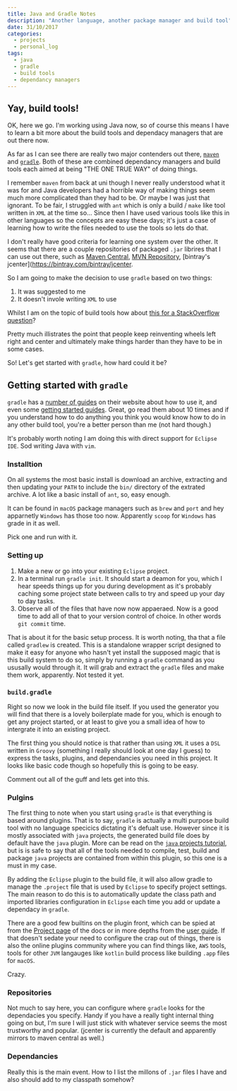 ```yaml
---
title: Java and Gradle Notes
description: "Another language, another package manager and build tool"
date: 31/10/2017
categories:
  - projects
  - personal_log
tags:
  - java
  - gradle
  - build tools
  - dependancy managers
---
```


## Yay, build tools!

OK, here we go. I'm working using Java now, so of course this means I have to learn a bit more about the build tools and dependacy managers that are out there now.

As far as I can see there are really two major contenders out there, [`maven`](https://maven.apache.org/what-is-maven.html) and [`gradle`](https://gradle.org). Both of these are combined dependancy managers and build tools each aimed at being "THE ONE TRUE WAY" of doing things.

I remember `maven` from back at uni though I never really understood what it was for and Java developers had a horrible way of making things seem much more complicated than they had to be. Or maybe I was just that ignorant. To be fair, I struggled with `ant` which is only a build / `make` like tool written in `XML` at the time so...
Since then I have used various tools like this in other languages so the concepts are easy these days; it's just a case of learning how to write the files needed to use the tools so lets do that. 

I don't really have good criteria for learning one system over the other. It seems that there are a couple repositories of packaged `.jar` librires that I can use out there, such as [Maven Central](https://search.maven.org), [MVN Repository](https://mvnrepository.com/repos/central), \[bintray's jcenter\](https://bintray.com/bintray/jcenter.

So I am going to make the decision to use `gradle` based on two things:

1. It was suggested to me
1. It doesn't invole writing `XML` to use

Whilst I am on the topic of build tools how about [this for a StackOverflow question](https://stackoverflow.com/a/1694229)?

Pretty much illistrates the point that people keep reinventing wheels left right and center and ultimately make things harder than they have to be in some cases. 

So! Let's get started with `gradle`, how hard could it be?

## Getting started with `gradle`

`gradle` has a [number of guides](https://gradle.org/guides/#getting-started) on their website about how to use it, and even some [getting started guides](https://guides.gradle.org/creating-new-gradle-builds/). Great, go read them about 10 times and if you understand how to do anything you think you would know how to do in any other build tool, you're a better person than me (not hard though.)

It's probably worth noting I am doing this with direct support for `Eclipse IDE`. Sod writing Java with `vim`.

### Installtion

On all systems the most basic install is download an archive, extracting and then updating your `PATH` to include the `bin/` directory of the extrated archive. A lot like a basic install of `ant`, so, easy enough.

It can be found in `macOS` package managers such as `brew` and `port` and hey apparnetly `Windows` has those too now. Apparently `scoop` for `Windows` has grade in it as well. 

Pick one and run with it.

### Setting up

1. Make a new or go into your existing `Eclipse` project.
1. In a terminal run `gradle init`. It should start a deamon for you, which I hear speeds things up for you during development as it's probably caching some project state between calls to try and speed up your day to day tasks.
1. Observe all of the files that have now now appaeraed. Now is a good time to add all of that to your version control of choice. In other words `git commit` time. 

That is about it for the basic setup process.
It is worth noting, tha that a file called `gradlew` is created. This is a standalone wrapper script designed to make it easy for anyone who hasn't yet install the supposed magic that is this build system to do so, simply by running a `gradle` command as you ususally would through it. It will grab and extract the `gradle` files and make them work, apparently. Not tested it yet.

### `build.gradle`

Right so now we look in the build file itself. If you used the generator you will find that there is a lovely boilerplate made for you, which is enough to get any project started, or at least to give you a small idea of how to intergrate it into an existing project.

The first thing you should notice is that rather than using `XML` it uses a `DSL` written in `Groovy` (something I really should look at one day I guess) to express the tasks, plugins, and dependancies you need in this project. It looks like basic code though so hopefully this is going to be easy. 

Comment out all of the guff and lets get into this.

### Pulgins

The first thing to note when you start using `gradle` is that everything is based around plugins. That is to say, `gradle` is actually a multi purpose build tool with no language specicics dictating it's defualt use. However since it is mostly associated with `java` projects, the generated build file does by default have the `java` plugin. More can be read on the [`java` projects tutorial](https://docs.gradle.org/4.2.1/userguide/tutorial_java_projects.html), but is is safe to say that all of the tools needed to compile, test, build and package `java` projects are contained from within this plugin, so this one is a must in my case.

By adding the `Eclipse` plugin to the build file, it will also allow gradle to manage the `.project` file that is used by `Eclipse` to specify project settings. The main reason to do this is to automatically update the class path and imported libraries configuration in `Eclipse` each time you add or update a dependacy in `gradle`.

There are a good few builtins on the plugin front, which can be spied at from the [Project page](https://docs.gradle.org/current/dsl/org.gradle.api.Project.html#N149E9) of the docs or in more depths from the [user guide](https://docs.gradle.org/current/userguide/userguide.html). If that doesn't sedate your need to configure the crap out of things, there is also the online plugins community where you can find things like, `AWS` tools, tools for other `JVM` langauges like `kotlin` build process like building `.app` files for `macOS`. 

Crazy. 

### Repositories

Not much to say here, you can configure where `gradle` looks for the dependacies you specify. Handy if you have a really tight internal thing going on but, I'm sure I will just stick with whatever service seems the most trustworthy and popular. (jcenter is currently the default and apparently mirrors to maven central as well.)

### Dependancies

Really this is the main event. How to I list the millons of `.jar` files I have and also should add to my classpath somehow?

